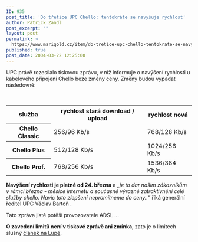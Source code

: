 ```yaml
---
ID: 935
post_title: 'Do třetice UPC Chello: tentokráte se navyšuje rychlost'
author: Patrick Zandl
post_excerpt: ""
layout: post
permalink: >
  https://www.marigold.cz/item/do-tretice-upc-chello-tentokrate-se-navysuje-rychlost
published: true
post_date: 2004-03-22 12:25:00
---
```

<P>UPC právě rozesílalo tiskovou zprávu, v níž informuje o navýšení rychlosti u kabelového připojení Chello beze změny ceny. Změny budou vypadat následovně:</P>
<P>&#160; 
<TABLE border=0>
<TBODY>
<TR>
<TH>služba</TH>
<TH>rychlost stará download / upload</TH>
<TH>rychlost nová</TH></TR>
<TR>
<TH>Chello Classic</TH>
<TD>256/96 Kb/s</TD>
<TD>768/128 Kb/s</TD></TR>
<TR>
<TH>Chello Plus</TH>
<TD>512/128 Kb/s</TD>
<TD>1024/256 Kb/s</TD></TR>
<TR>
<TH>Chello Prof.</TH>
<TD>768/256 Kb/s</TD>
<TD>1536/384 Kb/s</TD></TR></TBODY></TABLE></P>
<P><STRONG>Navýšení rychlosti je platné od 24. března</STRONG> a <EM>&#8222;je to dar našim zákazníkům v&#160;rámci března - měsíce internetu a současně výrazné zatraktivnění celé služby chello. Navíc toto zlepšení nepromítneme do ceny..&#8220;</EM> říká generální ředitel UPC Václav Bartoň .</P>
<P>Tato zpráva jistě potěší provozovatele ADSL&#160;... </P>
<P><STRONG>O zavedení limitů není v tiskové zprávě ani zmínka</STRONG>, zato je o limitech slušný <A href="http://www.lupa.cz/clanek.php3?show=3281" target=_blank>článek na Lupě</A>.</P>